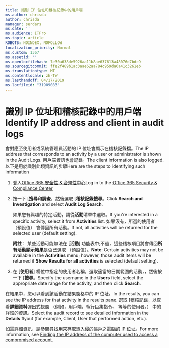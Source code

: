 ```yaml
---
title: 識別 IP 位址和稽核記錄中的用戶端
ms.author: chrisda
author: chrisda
manager: serdars
ms.date: ''
ms.audience: ITPro
ms.topic: article
ROBOTS: NOINDEX, NOFOLLOW
localization_priority: Normal
ms.custom: 1367
ms.assetid: ''
ms.openlocfilehash: 7e30a638de5926aa11b8ae637613a48076d7bdc9
ms.sourcegitcommit: ffe2f489b1ac3aae62aa784c959da6a41c3261eb
ms.translationtype: MT
ms.contentlocale: zh-TW
ms.lasthandoff: 04/17/2019
ms.locfileid: "31909083"
---
```

# <a name="identify-ip-address-and-client-in-audit-logs"></a><span data-ttu-id="365eb-102">識別 IP 位址和稽核記錄中的用戶端</span><span class="sxs-lookup"><span data-stu-id="365eb-102">Identify IP address and client in audit logs</span></span>

<span data-ttu-id="365eb-103">會對應至使用者或系統管理員活動的 IP 位址會顯示在稽核記錄檔。</span><span class="sxs-lookup"><span data-stu-id="365eb-103">The IP address that corresponds to an activity by a user or administrator is shown in the Audit Logs.</span></span> <span data-ttu-id="365eb-104">用戶端資訊也會記錄。</span><span class="sxs-lookup"><span data-stu-id="365eb-104">The client information is also logged.</span></span> <span data-ttu-id="365eb-105">以下是用於識別此類資訊的步驟</span><span class="sxs-lookup"><span data-stu-id="365eb-105">Here are the steps to identifying such information</span></span>

1. <span data-ttu-id="365eb-106">登入[Office 365 安全性 & 合規性中心](https://protection.office.com/)</span><span class="sxs-lookup"><span data-stu-id="365eb-106">Log in to the [Office 365 Security & Compliance Center](https://protection.office.com/)</span></span>

2. <span data-ttu-id="365eb-107">按一下 [**搜尋和調查**，然後選取 [**稽核記錄搜尋**。</span><span class="sxs-lookup"><span data-stu-id="365eb-107">Click **Search and Investigation** and select **Audit Log Search**.</span></span>

   <span data-ttu-id="365eb-108">如果您有興趣的特定活動，請從**活動**清單中選取。</span><span class="sxs-lookup"><span data-stu-id="365eb-108">If you're interested in a specific activity, select it from **Activities** list.</span></span> <span data-ttu-id="365eb-109">如果沒有，所選的使用者 （預設值） 會傳回所有活動。</span><span class="sxs-lookup"><span data-stu-id="365eb-109">If not, all activities will be returned for the selected user (default setting).</span></span>

   <span data-ttu-id="365eb-110">**附註**： 某些活動可能無法在 [**活動**] 功能表中;不過，這些稽核項目將會傳回**所有活動顯示結果**是否已選取 （預設值）。</span><span class="sxs-lookup"><span data-stu-id="365eb-110">**Note**: Certain activities may not be available in the **Activities** menu; however, those audit items will be returned if **Show Results for all activities** is selected (default setting).</span></span>

3. <span data-ttu-id="365eb-111">在 [**使用者**] 欄位中指定的使用者名稱，選取適當的日期範圍的活動，，然後按一下 [**搜尋**。</span><span class="sxs-lookup"><span data-stu-id="365eb-111">Specify the username in the **Users** field, select the appropriate date range for the activity, and then click **Search**.</span></span>

<span data-ttu-id="365eb-112">在結果中，您可以看到該活動在結果窗格中的 IP 位址。</span><span class="sxs-lookup"><span data-stu-id="365eb-112">In the results, you can see the IP address for that activity in the results pane.</span></span> <span data-ttu-id="365eb-113">選取 [稽核記錄，以查看**詳細資料**彈出式視窗 （例如，用戶端，執行巨集指令、 等等的使用者。） 中的詳細的資訊。</span><span class="sxs-lookup"><span data-stu-id="365eb-113">Select the audit record to see detailed information in the **Details** flyout (for example, Client, User that performed action, etc.).</span></span>

<span data-ttu-id="365eb-114">如需詳細資訊，請參閱[尋找用來存取遭入侵的帳戶之電腦的 IP 位址](https://docs.microsoft.com/office365/securitycompliance/auditing-troubleshooting-scenarios#finding-the-ip-address-of-the-computer-used-to-access-a-compromised-account)。</span><span class="sxs-lookup"><span data-stu-id="365eb-114">For more information, see [Finding the IP address of the computer used to access a compromised account](https://docs.microsoft.com/office365/securitycompliance/auditing-troubleshooting-scenarios#finding-the-ip-address-of-the-computer-used-to-access-a-compromised-account).</span></span>
